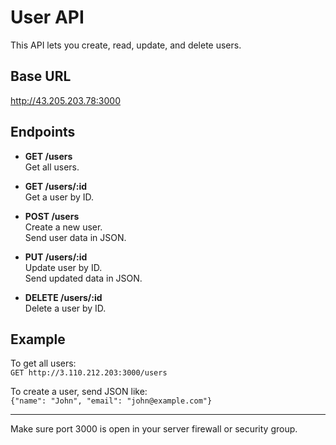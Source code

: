 # User API

This API lets you create, read, update, and delete users.

## Base URL

http://43.205.203.78:3000

## Endpoints

- **GET /users**  
  Get all users.

- **GET /users/:id**  
  Get a user by ID.

- **POST /users**  
  Create a new user.  
  Send user data in JSON.

- **PUT /users/:id**  
  Update user by ID.  
  Send updated data in JSON.

- **DELETE /users/:id**  
  Delete a user by ID.

## Example

To get all users:  
`GET http://3.110.212.203:3000/users`

To create a user, send JSON like:  
`{"name": "John", "email": "john@example.com"}`

---

Make sure port 3000 is open in your server firewall or security group.
